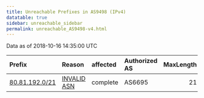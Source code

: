 ```yaml
---
title: Unreachable Prefixes in AS9498 (IPv4)
datatable: true
sidebar: unreachable_sidebar
permalink: unreachable_AS9498-v4.html
---
```


Data as of 2018-10-16 14:35:00 UTC


<div class="datatable-begin"></div>

| Prefix                                                 | Reason                                                                                               | affected   | Authorized AS   |   MaxLength | Anchor                                         |   unreachable /24s |
|:-------------------------------------------------------|:-----------------------------------------------------------------------------------------------------|:-----------|:----------------|------------:|:-----------------------------------------------|-------------------:|
| [80.81.192.0/21](https://stat.ripe.net/80.81.192.0/21) | [INVALID ASN](https://rpki-validator.ripe.net/announcement-preview?asn=AS9498&prefix=80.81.192.0/21) | complete   | AS6695          |          21 | [RIPE](unreachable_RIPE_NCC_RPKI_Root-v4.html) |                  8 |

<div class="datatable-end"></div>
